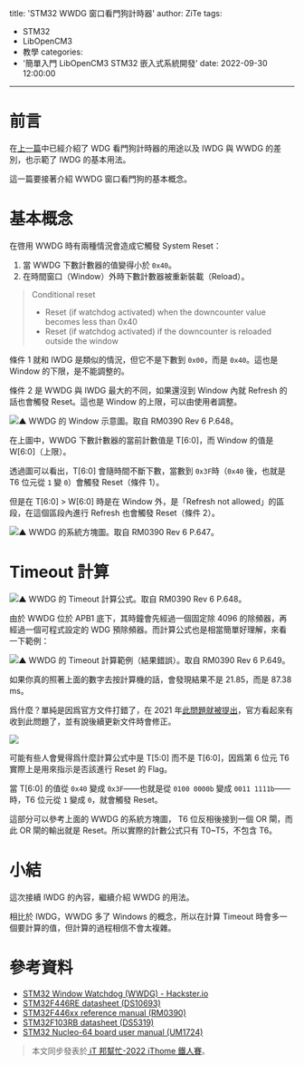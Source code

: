 title: 'STM32 WWDG 窗口看門狗計時器'
author: ZiTe
tags:
  - STM32
  - LibOpenCM3
  - 教學
categories:
  - '簡單入門 LibOpenCM3 STM32 嵌入式系統開發'
date: 2022-09-30 12:00:00
---

# 前言
在[上一篇](https://ziteh.github.io/2022/09/libopencm3-stm32-16/)中已經介紹了 WDG 看門狗計時器的用途以及 IWDG 與 WWDG 的差別，也示範了 IWDG 的基本用法。

這一篇要接著介紹 WWDG 窗口看門狗的基本概念。  

<!--more-->

# 基本概念
在啓用 WWDG 時有兩種情況會造成它觸發 System Reset：  
1. 當 WWDG 下數計數器的值變得小於 `0x40`。
2. 在時間窗口（Window）外時下數計數器被重新裝載（Reload）。  

> Conditional reset  
> - Reset (if watchdog activated) when the downcounter value becomes less than 0x40  
> - Reset (if watchdog activated) if the downcounter is reloaded outside the window

條件 1 就和 IWDG 是類似的情況，但它不是下數到 `0x00`，而是 `0x40`。這也是 Window 的下限，是不能調整的。  
  
條件 2 是 WWDG 與 IWDG 最大的不同，如果還沒到 Window 內就 Refresh 的話也會觸發 Reset。這也是 Window 的上限，可以由使用者調整。  
  
![▲ WWDG 的 Window 示意圖。取自 RM0390 Rev 6 P.648。](https://blogger.googleusercontent.com/img/b/R29vZ2xl/AVvXsEi95ZGURIwumO5WY3GiuIpFNpwEI6zJKUZs8cggiZBgqOSoEvA9zeDnp_PwH-9Rw-bU9dzsMxStwm4YhffS6XIKYMm3uLHAwaRV5SQhuLPsnd89kdX3EoPfKNPODTTRrj4uCPP5Qr62Fbo_WSmnTAWt6PIt7gWErprcFJOqBdEGWxAV6ef8nN9oVlFd/s16000/image_1662526244380_0.png)  
  
在上圖中，WWDG 下數計數器的當前計數值是 T[6:0]，而 Window 的值是 W[6:0]（上限）。  
  
透過圖可以看出，T[6:0] 會隨時間不斷下數，當數到 `0x3F`時（`0x40` 後，也就是 T6 位元從 `1` 變 `0`）會觸發 Reset（條件 1）。  
  
但是在 T[6:0] > W[6:0] 時是在 Window 外，是「Refresh not allowed」的區段，在這個區段內進行 Refresh 也會觸發 Reset（條件 2）。  
  
![▲ WWDG 的系統方塊圖。取自 RM0390 Rev 6 P.647。](https://blogger.googleusercontent.com/img/b/R29vZ2xl/AVvXsEiu7DJwBpxMecTTFoUX6_b463B4cBxyV_pqtqi49nwg2tCEwgBgsYlhAmuDe15KWaExiTIiALhg6-lik1CTnTdrosXW9kkN2OHzv1f0ytKGlZaqjjMXwW_hDXcb37zFn2Kvd5IhGgFs4OZJ6hnZgkYF_xDVPOJRuTL7rSRJ0NwmujuTttDDQzEA8k2Y/s16000/image_1662527020990_0.png)  

# Timeout 計算
![▲ WWDG 的 Timeout 計算公式。取自 RM0390 Rev 6 P.648。](https://blogger.googleusercontent.com/img/b/R29vZ2xl/AVvXsEhLJOd0kVjLvFREZbFgal7bDN2U64qtQ-WLzdNKhhXWNb71g6BUun3GBzPMFvsQ5OTS4t9REMhuriMs7w_mpvu7mVXgY4jcr9K8pY5qt4so7qC6nbFE052ja_M2o2Uc-kIPrIo-ecWW1OGhKyc2sI5NMEodpXIAZprXzIPo161v6detq6bYW67FytKj/s16000/image_1662526953782_0.png)  
    
由於 WWDG 位於 APB1 底下，其時鐘會先經過一個固定除 4096 的除頻器，再經過一個可程式設定的 WDG 預除頻器。而計算公式也是相當簡單好理解，來看一下範例：  
  
![▲ WWDG 的 Timeout 計算範例（結果錯誤）。取自 RM0390 Rev 6 P.649。](https://blogger.googleusercontent.com/img/b/R29vZ2xl/AVvXsEiZkpPZfWX2VwZZe3zYmpaNf5S0mwSHXbyEwxNUDbjALZiRhfSQdIHuiWORpAeqn_bYnkgIMoYleOt8dgsYkdQffiPoqGTGany_KFJdIBi_2GIgsdN_-MRmVtFTU7GfPMwjlTh_lpd0-ruxJ4lnyIufwXyS_RKB_c-kkZdBKC-D8SnpYigd8znIWanw/s16000/image_1662527383678_0.png)  
    
如果你真的照著上面的數字去按計算機的話，會發現結果不是 21.85，而是 87.38 ms。

爲什麼？單純是因爲官方文件打錯了，在 2021 年[此問題就被提出](https://community.st.com/s/question/0D53W00000arBraSAE/wwdg-timeout-example-calculation-in-rm-incorrect)，官方看起來有收到此問題了，並有說後續更新文件時會修正。  
  
![](https://blogger.googleusercontent.com/img/b/R29vZ2xl/AVvXsEiApCvsEK0-Kkmm-oRtXdXJD-OjPvMVWsUHu_pfZgSNRLIb_45VU20JQyPDdQBU0K0CS8qfhwEk77O-FTCSRCoIBzk--5d-R9biqCE7vzq3ay7oNpCe2aNw3I3srs4--9-AvryHwsPd8pkJnTu6Z5zZES_oHSjl3fQpi4kd4Ei97xhUG7g5P40FDACC/s16000/_1662527473515_0.png)  
  
可能有些人會覺得爲什麼計算公式中是 T[5:0] 而不是 T[6:0]，因爲第 6 位元 T6 實際上是用來指示是否該進行 Reset 的 Flag。

當 T[6:0] 的值從 `0x40` 變成 `0x3F`——也就是從 `0100 0000b` 變成 `0011 1111b`——時，T6 位元從 `1` 變成 `0`，就會觸發 Reset。

這部分可以參考上面的 WWDG 的系統方塊圖， T6 位反相後接到一個 OR 閘，而此 OR 閘的輸出就是 Reset。所以實際的計數公式只有 T0~T5，不包含 T6。  
  
# 小結
這次接續 IWDG 的內容，繼續介紹 WWDG 的用法。

相比於 IWDG，WWDG 多了 Windows 的概念，所以在計算 Timeout 時會多一個要計算的值，但計算的過程相信不會太複雜。

# 參考資料
* [STM32 Window Watchdog (WWDG) - Hackster.io](https://www.hackster.io/vasam2230/stm32-window-watchdog-wwdg-dda290)
* [STM32F446RE datasheet (DS10693)](https://www.st.com/resource/en/datasheet/stm32f446re.pdf)
* [STM32F446xx reference manual (RM0390)](https://www.st.com/resource/en/reference_manual/rm0390-stm32f446xx-advanced-armbased-32bit-mcus-stmicroelectronics.pdf)
* [STM32F103RB datasheet (DS5319)](https://www.st.com/resource/en/datasheet/stm32f103rb.pdf)
* [STM32 Nucleo-64 board user manual (UM1724)](https://www.st.com/resource/en/user_manual/um1724-stm32-nucleo64-boards-mb1136-stmicroelectronics.pdf)

> 本文同步發表於[ iT 邦幫忙-2022 iThome 鐵人賽](https://ithelp.ithome.com.tw/articles/10299454)。
